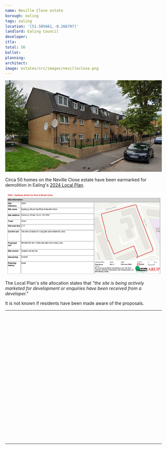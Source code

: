 ```yaml
---
name: Neville Close estate 
borough: ealing
tags: ealing
location: '[51.505661,-0.266707]'
landlord: Ealing Council
developer:
itla:
total: 50
ballot: 
planning: 
architect:
image: estates/src/images/nevilleclose.png
---
```

![Neville Close estate image](src/images/nevilleclose.png)

Circa 50 homes on the Neville Close estate have been earmarked for demolition in Ealing's [2024 Local Plan](https://www.ealing.gov.uk/download/downloads/id/19587/appendix_e_-_results.pdf).

![Neville Close estate image](src/images/nevilleclosesite.png)

The Local Plan's site allocation states that _"the site is being actively marketed for development or enquiries have been received from a developer."_

It is not known if residents have been made aware of the proposals.


---

<!------------THE CODE BELOW RENDERS THE MAP - DO NOT EDIT! ---------------------------->

<div id="map" style="width: 100%; height: 400px;"></div>

<script>
  var map = L.map('map').setView({{ location }}, 13);
  L.tileLayer('https://tile.openstreetmap.org/{z}/{x}/{y}.png', {
  maxZoom: 19,
attribution: '&copy; <a href="http://www.openstreetmap.org/copyright">OpenStreetMap</a>'
}).addTo(map);
var circle = L.circle({{ location }}, {
    color: 'red',
    fillColor: '#f03',
    fillOpacity: 0.5,
    radius: 500
}).addTo(map);
</script>

---